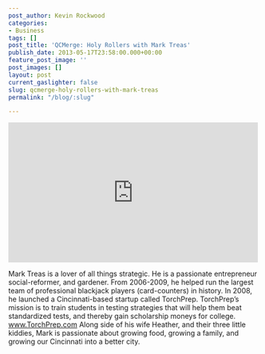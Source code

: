 ```yaml
---
post_author: Kevin Rockwood
categories:
- Business
tags: []
post_title: 'QCMerge: Holy Rollers with Mark Treas'
publish_date: 2013-05-17T23:58:00.000+00:00
feature_post_image: ''
post_images: []
layout: post
current_gaslighter: false
slug: qcmerge-holy-rollers-with-mark-treas
permalink: "/blog/:slug"

---
```

<iframe width="500" height="281" src="http://www.youtube.com/embed/CvjbtdxjDLk?wmode=transparent&autohide=1&egm=0&hd=1&iv_load_policy=3&modestbranding=1&rel=0&showinfo=0&showsearch=0" frameborder="0" allowfullscreen></iframe>

Mark Treas is a lover of all things strategic. He is a passionate entrepreneur social-reformer, and gardener. From 2006-2009, he helped run the largest team of professional blackjack players (card-counters) in history. In 2008, he launched a Cincinnati-based startup called TorchPrep. TorchPrep’s mission is to train students in testing strategies that will help them beat standardized tests, and thereby gain scholarship moneys for college. www.TorchPrep.com
Along side of his wife Heather, and their three little kiddies, Mark is passionate about growing food, growing a family, and growing our Cincinnati into a better city.
